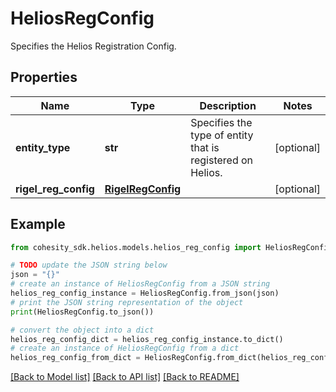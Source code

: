 # HeliosRegConfig

Specifies the Helios Registration Config.

## Properties

Name | Type | Description | Notes
------------ | ------------- | ------------- | -------------
**entity_type** | **str** | Specifies the type of entity that is registered on Helios. | [optional] 
**rigel_reg_config** | [**RigelRegConfig**](RigelRegConfig.md) |  | [optional] 

## Example

```python
from cohesity_sdk.helios.models.helios_reg_config import HeliosRegConfig

# TODO update the JSON string below
json = "{}"
# create an instance of HeliosRegConfig from a JSON string
helios_reg_config_instance = HeliosRegConfig.from_json(json)
# print the JSON string representation of the object
print(HeliosRegConfig.to_json())

# convert the object into a dict
helios_reg_config_dict = helios_reg_config_instance.to_dict()
# create an instance of HeliosRegConfig from a dict
helios_reg_config_from_dict = HeliosRegConfig.from_dict(helios_reg_config_dict)
```
[[Back to Model list]](../README.md#documentation-for-models) [[Back to API list]](../README.md#documentation-for-api-endpoints) [[Back to README]](../README.md)


